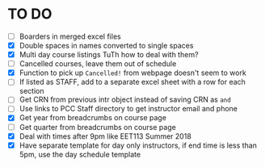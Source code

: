 # TO DO
- [ ] Boarders in merged excel files
- [x] Double spaces in names converted to single spaces
- [x] Multi day course listings TuTh how to deal with them?
- [ ] Cancelled courses, leave them out of schedule 
- [x] Function to pick up ```Cancelled!``` from webpage doesn't seem to work
- [ ] If listed as STAFF, add to a separate excel sheet with a row for each section
- [ ] Get CRN from previous intr object instead of saving CRN as ```and```
- [ ] Use links to PCC Staff directory to get instructor email and phone
- [x] Get year from breadcrumbs on course page
- [ ] Get quarter from breadcrumbs on course page
- [x] Deal with times after 9pm like EET113 Summer 2018
- [x] Have separate template for day only instructors, if end time is less than 5pm, use the day schedule template
